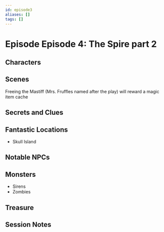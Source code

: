 ```yaml
---
id: episode3
aliases: []
tags: []
---
```



# Episode Episode 4: The Spire part 2 

## Characters

## Scenes


Freeing the Mastiff (Mrs. Fruffles named after the play) will reward a magic item cache

## Secrets and Clues


## Fantastic Locations
-  Skull Island

## Notable NPCs

## Monsters
- Sirens
- Zombies

## Treasure


## Session Notes

